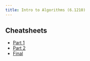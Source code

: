 ```yaml
---
title: Intro to Algorithms (6.1210)
---
```


## Cheatsheets
- [Part 1](https://docs.google.com/document/d/1ARVw8lFzq1qaSwH17BFN56e81ZfKYzgrOujC48mbR5s/edit?usp=sharing)
- [Part 2](https://docs.google.com/document/d/1NqtZ2FN0GOBQdKmUnuEGpRyKj0xLB1uDAflgxruE7Os/edit?usp=sharing)
- [Final](https://docs.google.com/document/d/1TG7VKtoVlUUdJHj5XEBx6iO1PIQpOLFm0yz0rcKI-V4/edit?usp=sharing)
